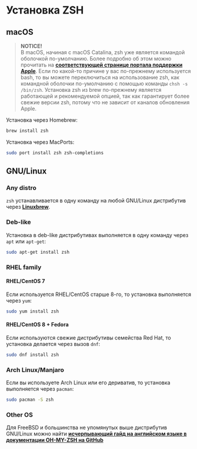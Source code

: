 # Установка ZSH

## macOS

> **NOTICE!**  
В macOS, начиная с macOS Catalina, zsh уже является командой оболочкой по-умолчанию. Более подробно об этом можно прочитать на [**соответствующей странице портала поддержки Apple**](https://support.apple.com/en-us/HT208050). Если по какой-то причине у вас по-прежнему используется bash, то вы можете переключиться на использование zsh, как командной оболочки по-умолчанию с помощью команды `chsh -s /bin/zsh`. Установка zsh из brew по-прежнему является работающей и рекомендуемой опцией, так как гарантирует более свежие версии zsh, потому что не зависит от каналов обновления Apple.

Установка через Homebrew:

```bash
brew install zsh
```

Установка через MacPorts:

```bash
sudo port install zsh zsh-completions
```

## GNU/Linux

### Any distro

`zsh` устанавливается в одну команду на любой GNU/Linux дистрибутив через [**Linuxbrew**](https://docs.brew.sh/Homebrew-on-Linux).

### Deb-like

Установка в deb-like дистрибутивах выполняется в одну команду через `apt` или `apt-get`:

```bash
sudo apt-get install zsh
```

### RHEL family

#### RHEL/CentOS 7

Если используется RHEL/CentOS старше 8-го, то установка выполняется через `yum`:

```bash
sudo yum install zsh
```

#### RHEL/CentOS 8 + Fedora

Если используются свежие дистрибутивы семейства Red Hat, то установка делается через вызов `dnf`:

```bash
sudo dnf install zsh
```

### Arch Linux/Manjaro

Если вы используете Arch Linux или его дериватив, то установка выполняется через `pacman`:

```bash
sudo pacman -S zsh
```

### Other OS

Для FreeBSD и большинства не упомянутых выше дистрибутив GNU/Linux можно найти [**исчерпывающий гайд на английском языке в документации OH-MY-ZSH на GitHub**](https://github.com/ohmyzsh/ohmyzsh/wiki/Installing-ZSH)
